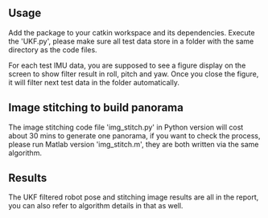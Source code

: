 Usage
-----
Add the package to your catkin workspace and its dependencies. Execute the 'UKF.py', please make sure all test data store in a folder with the same directory as the code files. 

For each test IMU data, you are supposed to see a figure display on the screen to show filter result in roll, pitch and yaw. Once you close the figure, it will filter next test data in the folder automatically. 

Image stitching to build panorama
---------------------------------
The image stitching code file 'img_stitch.py' in Python version will cost about 30 mins to generate one panorama, if you want to check the process, please run Matlab version 'img_stitch.m', they are both written via the same algorithm. 

Results
-------
The UKF filtered robot pose and stitching image results are all in the report, you can also refer to algorithm details in that as well. 
